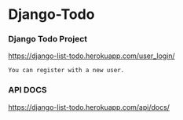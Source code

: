 # Django-Todo
### Django Todo Project
https://django-list-todo.herokuapp.com/user_login/

```
You can register with a new user.
```

### API DOCS
https://django-list-todo.herokuapp.com/api/docs/
